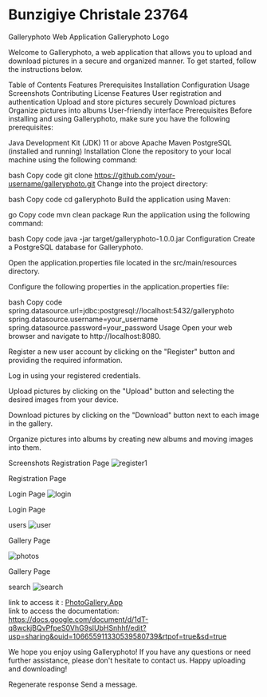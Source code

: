 
# Bunzigiye Christale 23764

Galleryphoto Web Application
Galleryphoto Logo

Welcome to Galleryphoto, a web application that allows you to upload and download pictures in a secure and organized manner. To get started, follow the instructions below.

Table of Contents
Features
Prerequisites
Installation
Configuration
Usage
Screenshots
Contributing
License
Features
User registration and authentication
Upload and store pictures securely
Download pictures
Organize pictures into albums
User-friendly interface
Prerequisites
Before installing and using Galleryphoto, make sure you have the following prerequisites:

Java Development Kit (JDK) 11 or above
Apache Maven
PostgreSQL (installed and running)
Installation
Clone the repository to your local machine using the following command:

bash
Copy code
git clone https://github.com/your-username/galleryphoto.git
Change into the project directory:

bash
Copy code
cd galleryphoto
Build the application using Maven:

go
Copy code
mvn clean package
Run the application using the following command:

bash
Copy code
java -jar target/galleryphoto-1.0.0.jar
Configuration
Create a PostgreSQL database for Galleryphoto.

Open the application.properties file located in the src/main/resources directory.

Configure the following properties in the application.properties file:

bash
Copy code
spring.datasource.url=jdbc:postgresql://localhost:5432/galleryphoto
spring.datasource.username=your_username
spring.datasource.password=your_password
Usage
Open your web browser and navigate to http://localhost:8080.

Register a new user account by clicking on the "Register" button and providing the required information.

Log in using your registered credentials.

Upload pictures by clicking on the "Upload" button and selecting the desired images from your device.

Download pictures by clicking on the "Download" button next to each image in the gallery.

Organize pictures into albums by creating new albums and moving images into them.

Screenshots
Registration Page
![register1](https://github.com/christale29/GalleryPhoto/assets/94108521/34690dd2-8312-4f43-aaa2-37b7224cd0af)


Registration Page

Login Page
![login](https://github.com/christale29/GalleryPhoto/assets/94108521/754e4fd5-df48-47cf-97e0-21f896cf85cf)


Login Page

users
![user](https://github.com/christale29/GalleryPhoto/assets/94108521/5f31f053-5e0c-4e45-8fbe-d0b3d65ec7ac)


Gallery Page

![photos](https://github.com/christale29/GalleryPhoto/assets/94108521/4c95f3b1-6467-43ad-bef6-dc00a7e07c7a)

Gallery Page

search
![search](https://github.com/christale29/GalleryPhoto/assets/94108521/3d99fe08-3e8a-4b91-b3b6-45da69fe2ff6)



link to access it : <a href="https://photogallery-app">PhotoGallery.App</a>
<br/>
link to access the documentation: <a href="https://docs.google.com/document/d/1dT-q8wckjBQvPfpeS0VhG9sIUbHSnhhf/edit?usp=sharing&ouid=106655911330539580739&rtpof=true&sd=true">https://docs.google.com/document/d/1dT-q8wckjBQvPfpeS0VhG9sIUbHSnhhf/edit?usp=sharing&ouid=106655911330539580739&rtpof=true&sd=true</a>

We hope you enjoy using Galleryphoto! If you have any questions or need further assistance, please don't hesitate to contact us. Happy uploading and downloading!





Regenerate response
Send a message.


